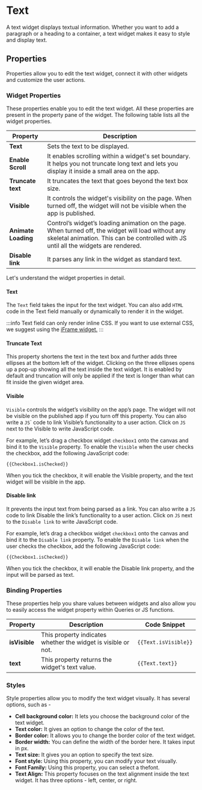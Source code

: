# Text

A text widget displays textual information. Whether you want to add a paragraph or a heading to a container, a text widget makes it easy to style and display text.

<VideoEmbed host="youtube" videoId="-anmDHXDScQ" title="How to use Text Widget" caption="How to use Text Widget"/>

## Properties

Properties allow you to edit the text widget, connect it with other widgets and customize the user actions.

### Widget Properties

These properties enable you to edit the text widget. All these properties are present in the property pane of the widget. The following table lists all the widget properties.

| Property            | Description                                                                                                                                                                                |
| ------------------- | ------------------------------------------------------------------------------------------------------------------------------------------------------------------------------------------ |
| **Text**            | Sets the text to be displayed.                                                                                                                                                             |
| **Enable Scroll**   | It enables scrolling within a widget's set boundary. It helps you not truncate long text and lets you display it inside a small area on the app.                                           |
| **Truncate text**   | It truncates the text that goes beyond the text box size.                                                                                                                                  |
| **Visible**         | It controls the widget's visibility on the page. When turned off, the widget will not be visible when the app is published.                                                                |
| **Animate Loading** | Control’s widget’s loading animation on the page. When turned off, the widget will load without any skeletal animation. This can be controlled with JS until all the widgets are rendered. |
| **Disable link**    | It parses any link in the widget as standard text.                                                                                                                                         |

Let's understand the widget properties in detail.

#### Text

The `Text` field takes the input for the text widget. You can also add `HTML` code in the Text field manually or dynamically to render it in the widget.

<VideoEmbed host="youtube" videoId="jIOajSSe6vI" title="Text" caption="Text"/>

:::info
Text field can only render inline CSS. If you want to use external CSS, we suggest using the [iFrame widget.](iframe.md)
:::

#### Truncate Text

This property shortens the text in the text box and further adds three ellipses at the bottom left of the widget. Clicking on the three ellipses opens up a pop-up showing all the text inside the text widget. It is enabled by default and truncation will only be applied if the text is longer than what can fit inside the given widget area.

<VideoEmbed host="youtube" videoId="Pex6RAyeHso" title="Truncate Text" caption="Truncate Text"/>

#### Visible

`Visible` controls the widget’s visibility on the app’s page. The widget will not be visible on the published app if you turn off this property. You can also write a `JS`\` code to link Visible’s functionality to a user action. Click on `JS` next to the Visible to write JavaScript code.

For example, let’s drag a checkbox widget `checkbox1` onto the canvas and bind it to the `Visible` property. To enable the `Visible` when the user checks the checkbox, add the following JavaScript code:

```
{{Checkbox1.isChecked}}
```

When you tick the checkbox, it will enable the Visible property, and the text widget will be visible in the app.

<VideoEmbed host="youtube" videoId="NBDZVBKX4jM" title="Visible" caption="Visible"/>

#### Disable link

It prevents the input text from being parsed as a link. You can also write a `JS` code to link Disable the link’s functionality to a user action. Click on `JS` next to the `Disable link` to write JavaScript code.

For example, let’s drag a checkbox widget `checkbox1` onto the canvas and bind it to the `Disable link` property. To enable the `Disable link` when the user checks the checkbox, add the following JavaScript code:

```
{{Checkbox1.isChecked}}
```

When you tick the checkbox, it will enable the Disable link property, and the input will be parsed as text.

<VideoEmbed host="youtube" videoId="bmPk0arvZQM" title="Disable link" caption="Disable link"/>


### Binding Properties

These properties help you share values between widgets and also allow you to easily access the widget property within Queries or JS functions.

| Property      | Description                                                   | Code Snippet         |
| ------------- | ------------------------------------------------------------- | -------------------- |
| **isVisible** | This property indicates whether the widget is visible or not. | `{{Text.isVisible}}` |
| **text**      | This property returns the widget's text value.                | `{{Text.text}}`      |

### Styles

Style properties allow you to modify the text widget visually. It has several options, such as -

* **Cell background color:** It lets you choose the background color of the text widget.
* **Text color:** It gives an option to change the color of the text.
* **Border color:** It allows you to change the border color of the text widget.
* **Border width:** You can define the width of the border here. It takes input in px.
* **Text size:** It gives you an option to specify the text size.
* **Font style:** Using this property, you can modify your text visually.
* **Font Family:** Using this property, you can select a thefont.
* **Text Align:** This property focuses on the text alignment inside the text widget. It has three options - left, center, or right.

<VideoEmbed host="youtube" videoId="kXkGfzGSxYA" title="Styles" caption="Styles"/>
